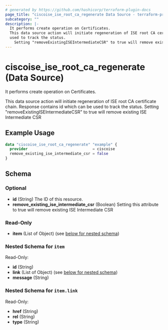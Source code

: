 ```yaml
---
# generated by https://github.com/hashicorp/terraform-plugin-docs
page_title: "ciscoise_ise_root_ca_regenerate Data Source - terraform-provider-ciscoise"
subcategory: ""
description: |-
  It performs create operation on Certificates.
  This data source action will initiate regeneration of ISE root CA certificate chain. Response contains id which can be
  used to track the status.
    Setting "removeExistingISEIntermediateCSR" to true will remove existing ISE Intermediate CSR
---
```


# ciscoise_ise_root_ca_regenerate (Data Source)

It performs create operation on Certificates.

This data source action will initiate regeneration of ISE root CA certificate chain. Response contains id which can be
used to track the status.
  Setting "removeExistingISEIntermediateCSR" to true will remove existing ISE Intermediate CSR

## Example Usage

```terraform
data "ciscoise_ise_root_ca_regenerate" "example" {
  provider                             = ciscoise
  remove_existing_ise_intermediate_csr = false
}
```

<!-- schema generated by tfplugindocs -->
## Schema

### Optional

- **id** (String) The ID of this resource.
- **remove_existing_ise_intermediate_csr** (Boolean) Setting this attribute to true will remove existing ISE Intermediate CSR

### Read-Only

- **item** (List of Object) (see [below for nested schema](#nestedatt--item))

<a id="nestedatt--item"></a>
### Nested Schema for `item`

Read-Only:

- **id** (String)
- **link** (List of Object) (see [below for nested schema](#nestedobjatt--item--link))
- **message** (String)

<a id="nestedobjatt--item--link"></a>
### Nested Schema for `item.link`

Read-Only:

- **href** (String)
- **rel** (String)
- **type** (String)


